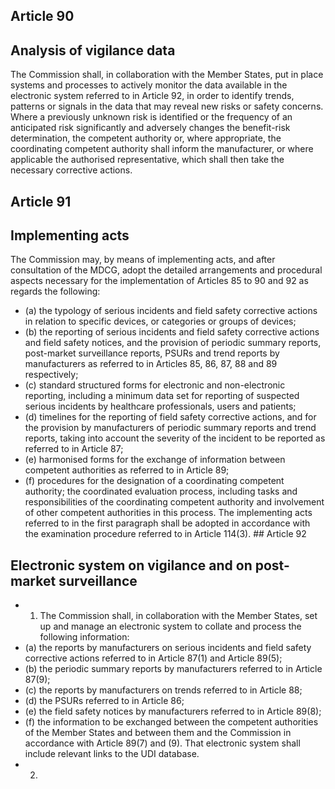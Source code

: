 ## Article 90
## Analysis of vigilance data
The Commission shall, in  collaboration with  the  Member  States,  put  in  place  systems  and  processes  to  actively  monitor the  data  available  in  the  electronic  system  referred  to  in  Article  92,  in  order  to  identify  trends,  patterns  or  signals  in  the data that may reveal new risks or safety concerns.
Where a previously unknown risk is identified or  the frequency of an anticipated risk significantly and adversely changes the  benefit-risk  determination,  the  competent  authority  or,  where  appropriate,  the  coordinating  competent  authority shall  inform  the  manufacturer,  or  where  applicable  the  authorised  representative,  which  shall  then  take  the  necessary corrective actions.
## Article 91
## Implementing acts
The  Commission  may,  by  means  of  implementing  acts,  and  after  consultation  of  the  MDCG,  adopt  the  detailed arrangements  and  procedural  aspects  necessary  for  the  implementation  of  Articles  85  to  90  and  92  as  regards  the following:
- (a)   the  typology  of  serious  incidents  and  field  safety  corrective  actions  in  relation  to  specific  devices,  or  categories  or groups of devices;
- (b)   the  reporting  of  serious  incidents  and  field  safety  corrective  actions  and  field  safety  notices,  and  the  provision  of periodic  summary  reports,  post-market  surveillance  reports,  PSURs  and  trend  reports  by  manufacturers  as  referred to in Articles 85, 86, 87, 88 and 89 respectively;
- (c)   standard structured forms for electronic and non-electronic reporting, including a minimum data set for reporting of suspected serious incidents by healthcare professionals, users and patients;
- (d)   timelines  for  the  reporting  of  field  safety  corrective  actions,  and  for  the  provision  by  manufacturers  of  periodic summary reports and trend reports,  taking  into  account  the  severity of  the  incident  to  be  reported  as  referred  to  in Article 87;
- (e)   harmonised forms for  the exchange of information between competent authorities as referred to in Article 89;
- (f)   procedures  for  the  designation  of  a  coordinating  competent  authority;  the  coordinated  evaluation  process,  including tasks and responsibilities of  the coordinating competent authority and involvement of other competent authorities in this process.
The implementing acts referred to in the first  paragraph shall be adopted in accordance with the examination procedure referred to in Article 114(3). ## Article 92
## Electronic system on vigilance and on post-market surveillance
- 1. The Commission shall, in collaboration with the Member States, set up and manage an electronic system to collate and process the following information:
- (a)   the  reports  by  manufacturers  on  serious  incidents  and  field  safety  corrective  actions  referred  to  in  Article  87(1)  and Article 89(5);
- (b)   the  periodic summary reports by manufacturers referred to in Article 87(9);
- (c)   the  reports by manufacturers on trends referred to in Article 88;
- (d)   the  PSURs referred to in Article 86;
- (e)   the  field  safety notices by manufacturers referred to in Article 89(8);
- (f)   the  information  to  be  exchanged  between  the  competent  authorities  of  the  Member  States  and  between  them  and the Commission in accordance with Article 89(7) and (9).
That electronic system shall include relevant links to the UDI database.
- 2. 